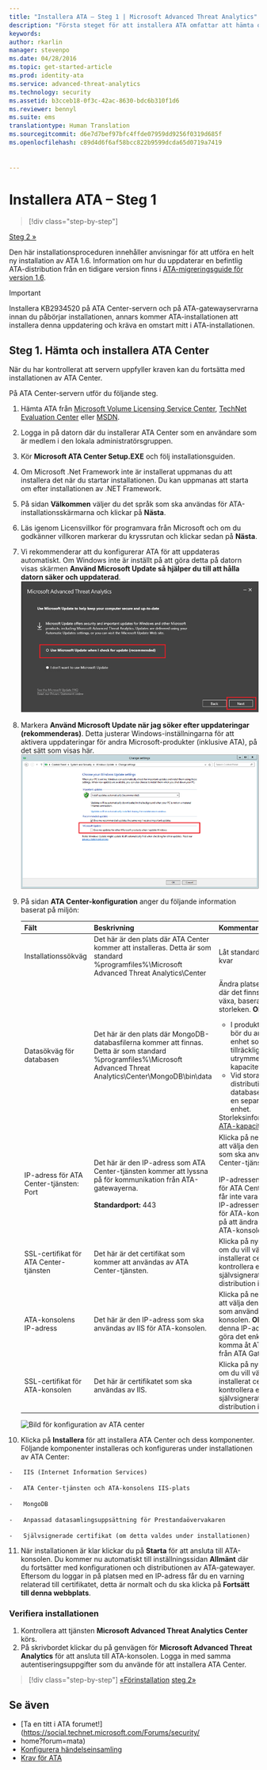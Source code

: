 ```yaml
---
title: "Installera ATA – Steg 1 | Microsoft Advanced Threat Analytics"
description: "Första steget för att installera ATA omfattar att hämta och installera ATA Center på den valda servern."
keywords: 
author: rkarlin
manager: stevenpo
ms.date: 04/28/2016
ms.topic: get-started-article
ms.prod: identity-ata
ms.service: advanced-threat-analytics
ms.technology: security
ms.assetid: b3cceb18-0f3c-42ac-8630-bdc6b310f1d6
ms.reviewer: bennyl
ms.suite: ems
translationtype: Human Translation
ms.sourcegitcommit: d6e7d7bef97bfc4ffde07959dd9256f0319d685f
ms.openlocfilehash: c89d4d6f6af58bcc822b9599dcda65d0719a7419


---
```


# Installera ATA – Steg 1

>[!div class="step-by-step"]

[Steg 2 »](install-ata-step2.md)

Den här installationsproceduren innehåller anvisningar för att utföra en helt ny installation av ATA 1.6. Information om hur du uppdaterar en befintlig ATA-distribution från en tidigare version finns i [ATA-migreringsguide för version 1.6](/advanced-threat-analytics/understand-explore/ata-update-1.6-migration-guide).

> [!IMPORTANT] 
> Installera KB2934520 på ATA Center-servern och på ATA-gatewayservrarna innan du påbörjar installationen, annars kommer ATA-installationen att installera denna uppdatering och kräva en omstart mitt i ATA-installationen.

## Steg 1. Hämta och installera ATA Center
När du har kontrollerat att servern uppfyller kraven kan du fortsätta med installationen av ATA Center.

På ATA Center-servern utför du följande steg.

1.  Hämta ATA från [Microsoft Volume Licensing Service Center](https://www.microsoft.com/Licensing/servicecenter/default.aspx), [TechNet Evaluation Center](http://www.microsoft.com/evalcenter/) eller [MSDN](https://msdn.microsoft.com/subscriptions/downloads).

2.  Logga in på datorn där du installerar ATA Center som en användare som är medlem i den lokala administratörsgruppen.

3.  Kör **Microsoft ATA Center Setup.EXE** och följ installationsguiden.

4.  Om Microsoft .Net Framework inte är installerat uppmanas du att installera det när du startar installationen. Du kan uppmanas att starta om efter installationen av .NET Framework.
5.  På sidan **Välkommen** väljer du det språk som ska användas för ATA-installationsskärmarna och klickar på **Nästa**.

6.  Läs igenom Licensvillkor för programvara från Microsoft och om du godkänner villkoren markerar du kryssrutan och klickar sedan på **Nästa**.

7.  Vi rekommenderar att du konfigurerar ATA för att uppdateras automatiskt. Om Windows inte är inställt på att göra detta på datorn visas skärmen **Använd Microsoft Update så hjälper du till att hålla datorn säker och uppdaterad**. 
    ![Bild för håll ATA uppdaterat](media/ata_ms_update.png)

8. Markera **Använd Microsoft Update när jag söker efter uppdateringar (rekommenderas)**. Detta justerar Windows-inställningarna för att aktivera uppdateringar för andra Microsoft-produkter (inklusive ATA), på det sätt som visas här. 
    ![Bild för automatisk uppdatering av Windows](media/ata_installupdatesautomatically.png)

8.  På sidan **ATA Center-konfiguration** anger du följande information baserat på miljön:

    |Fält|Beskrivning|Kommentar|
    |---------|---------------|------------|
    |Installationssökväg|Det här är den plats där ATA Center kommer att installeras. Detta är som standard %programfiles%\Microsoft Advanced Threat Analytics\Center|Låt standardvärdet vara kvar|
    |Datasökväg för databasen|Det här är den plats där MongoDB-databasfilerna kommer att finnas. Detta är som standard %programfiles%\Microsoft Advanced Threat Analytics\Center\MongoDB\bin\data|Ändra platsen till en plats där det finns utrymme att växa, baserat på storleken. **Obs!** <ul><li>I produktionsmiljöer bör du använda en enhet som har tillräckligt med utrymme baserat på kapacitetsplaneringen.</li><li>Vid stora distributioner bör databasen finnas på en separat fysisk enhet.</li></ul>Storleksinformation finns i [ATA-kapacitetsplanering](/advanced-threat-analytics/plan-design/ata-capacity-planning).|
    |IP-adress för ATA Center-tjänsten: Port|Det här är den IP-adress som ATA Center-tjänsten kommer att lyssna på för kommunikation från ATA-gatewayerna.<br /><br />**Standardport:** 443|Klicka på nedåtpilen för att välja den IP-adress som ska användas av ATA Center-tjänsten.<br /><br />IP-adressen och porten för ATA Center-tjänsten får inte vara samma som IP-adressen och porten för ATA-konsolen. Tänk på att ändra porten för ATA-konsolen.|
    |SSL-certifikat för ATA Center-tjänsten|Det här är det certifikat som kommer att användas av ATA Center-tjänsten.|Klicka på nyckelikonen om du vill välja ett installerat certifikat eller kontrollera ett självsignerat certifikat vid distribution i en labbmiljö.|
    |ATA-konsolens IP-adress|Det här är den IP-adress som ska användas av IIS för ATA-konsolen.|Klicka på nedåtpilen för att välja den IP-adress som används av ATA-konsolen. **Obs!** Anteckna denna IP-adress för att göra det enklare att komma åt ATA-konsolen från ATA Gateway.|
    |SSL-certifikat för ATA-konsolen|Det här är certifikatet som ska användas av IIS.|Klicka på nyckelikonen om du vill välja ett installerat certifikat eller kontrollera ett självsignerat certifikat vid distribution i en labbmiljö.|

    ![Bild för konfiguration av ATA center](media/ATA-Center-Configuration.JPG)

10.  Klicka på **Installera** för att installera ATA Center och dess komponenter.
    Följande komponenter installeras och konfigureras under installationen av ATA Center:

    -   IIS (Internet Information Services)

    -   ATA Center-tjänsten och ATA-konsolens IIS-plats

    -   MongoDB

    -   Anpassad datasamlingsuppsättning för Prestandaövervakaren

    -   Självsignerade certifikat (om detta valdes under installationen)

11.  När installationen är klar klickar du på **Starta** för att ansluta till ATA-konsolen.
Du kommer nu automatiskt till inställningssidan **Allmänt** där du fortsätter med konfigurationen och distributionen av ATA-gatewayer.
Eftersom du loggar in på platsen med en IP-adress får du en varning relaterad till certifikatet, detta är normalt och du ska klicka på **Fortsätt till denna webbplats**.

### Verifiera installationen

1.  Kontrollera att tjänsten **Microsoft Advanced Threat Analytics Center** körs.
2.  På skrivbordet klickar du på genvägen för **Microsoft Advanced Threat Analytics** för att ansluta till ATA-konsolen. Logga in med samma autentiseringsuppgifter som du använde för att installera ATA Center.



>[!div class="step-by-step"]
[«Förinstallation](preinstall-ata.md)
[steg 2»](install-ata-step2.md)

## Se även

- [Ta en titt i ATA forumet!] (https://social.technet.microsoft.com/Forums/security/
- home?forum=mata)
- [Konfigurera händelseinsamling](configure-event-collection.md)
- [Krav för ATA](/advanced-threat-analytics/plan-design/ata-prerequisites)




<!--HONumber=Jun16_HO4-->


